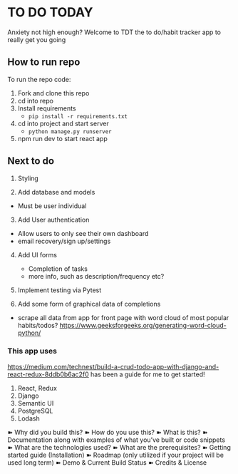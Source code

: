 # TO DO TODAY
Anxiety not high enough? Welcome to TDT the to do/habit tracker app to really get you going


## How to run repo
To run the repo code:
1. Fork and clone this repo
2. cd into repo
3. Install requirements
   - `pip install -r requirements.txt`
4. cd into project and start server
   - `python manage.py runserver` 
5. npm run dev to start react app
  
## Next to do
1. Styling

2. Add database and models
  - Must be user individual 
  
3. Add User authentication
  - Allow users to only see their own dashboard
  - email recovery/sign up/settings
   
4. Add UI forms
   - Completion of tasks
   - more info, such as description/frequency etc?

5. Implement testing via Pytest

6. Add some form of graphical data of completions
 - scrape all data from app for front page with word cloud of most popular habits/todos?
 https://www.geeksforgeeks.org/generating-word-cloud-python/
   
### This app uses
https://medium.com/technest/build-a-crud-todo-app-with-django-and-react-redux-8ddb0b6ac2f0 has been a guide for me to get started!
1. React, Redux
2. Django 
3. Semantic UI
4. PostgreSQL
5. Lodash



➽ Why did you build this?
➽ How do you use this?
➽ What is this?
➽ Documentation along with examples of what you’ve built or code snippets
➽ What are the technologies used?
➽ What are the prerequisites?
➽ Getting started guide (Installation)
➽ Roadmap (only utilized if your project will be used long term)
➽ Demo & Current Build Status
➽ Credits & License

